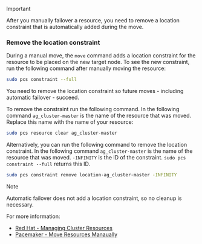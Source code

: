 >[!IMPORTANT]
>After you manually failover a resource, you need to remove a location constraint that is automatically added during the move.

### Remove the location constraint

During a manual move, the `move` command adds a location constraint for the resource to be placed on the new target node. To see the new constraint, run the following command after manually moving the resource:

```bash
sudo pcs constraint --full
```

You need to remove the location constraint so future moves - including automatic failover - succeed. 

To remove the constraint run the following command. In the following command `ag_cluster-master` is the name of the resource that was moved. Replace this name with the name of your resource:

```bash
sudo pcs resource clear ag_cluster-master 
```

Alternatively, you can run the following command to remove the location constraint. In the following command `ag_cluster-master` is the name of the resource that was moved. `-INFINITY` is the ID of the constraint. `sudo pcs constraint --full` returns this ID. 

```bash
sudo pcs constraint remove location-ag_cluster-master -INFINITY 
```

>[!NOTE]
>Automatic failover does not add a location constraint, so no cleanup is necessary. 

For more information:
- [Red Hat - Managing Cluster Resources](http://access.redhat.com/documentation/Red_Hat_Enterprise_Linux/6/html/Configuring_the_Red_Hat_High_Availability_Add-On_with_Pacemaker/ch-manageresource-HAAR.html)
- [Pacemaker - Move Resources Manaually](http://clusterlabs.org/doc/en-US/Pacemaker/1.1-pcs/html/Clusters_from_Scratch/_move_resources_manually.html)

